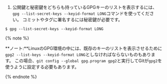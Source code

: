 
1. 公開鍵と秘密鍵をどちらも持っているGPGキーのリストを表示するには、 `gpg --list-secret-keys --keyid-format LONG`コマンドを使ってください。 コミットやタグに署名するには秘密鍵が必要です。
  ```shell
  $ gpg --list-secret-keys --keyid-format LONG
```
  {% note %}

  **ノート:**LinuxのGPG環境の中には、既存のキーのリストを表示させるために`gpg2 --list-keys --keyid-format LONG`としなければならないものもあります。 この場合、`git config --global gpg.program gpg2`と実行してGitが`gpg2`を使うように設定する必要もあります。

  {% endnote %}
